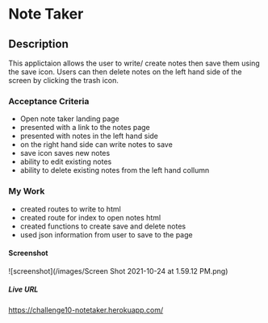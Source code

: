 # Note Taker

## Description 
This applictaion allows the user to write/ create notes then save them using the save icon. Users can then delete notes on the left hand side of the screen by clicking the trash icon.

### Acceptance Criteria
* Open note taker landing page
* presented with a link to the notes page
* presented with notes in the left hand side
* on the right hand side can write notes to save
* save icon saves new notes
* ability to edit existing notes
* ability to delete existing notes from the left hand collumn

### My Work
* created routes to write to html
* created route for index to open notes html
* created functions to create save and delete notes
* used json information from user to save to the page

#### Screenshot
![screenshot](/images/Screen Shot 2021-10-24 at 1.59.12 PM.png)

##### Live URL
https://challenge10-notetaker.herokuapp.com/